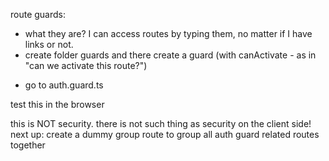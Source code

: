 route guards: 
* what they are? I can access routes by typing them, no matter if I have links or not.
* create folder guards and there create a guard (with canActivate - as in "can we activate this route?")
- go to auth.guard.ts

test this in the browser

this is NOT security. there is not such thing as security on the client side!
next up: create a dummy group route to group all auth guard related routes together